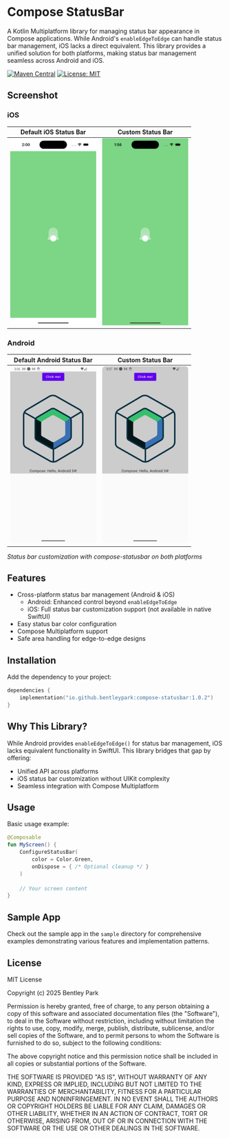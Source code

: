 # Compose StatusBar

A Kotlin Multiplatform library for managing status bar appearance in Compose applications. While
Android's `enableEdgeToEdge` can handle status bar management, iOS lacks a direct equivalent. This
library provides a unified solution for both platforms, making status bar management seamless across
Android and iOS.

[![Maven Central](https://img.shields.io/maven-central/v/io.github.bentleypark/compose-statusbar.svg?label=Maven%20Central)](https://central.sonatype.com/artifact/io.github.bentleypark/compose-statusbar)
[![License: MIT](https://img.shields.io/badge/License-MIT-yellow.svg)](https://opensource.org/licenses/MIT)

## Screenshot

### iOS

| Default iOS Status Bar                                                            | Custom Status Bar                                                               |
|-----------------------------------------------------------------------------------|---------------------------------------------------------------------------------|
| <img src="screenshots/ios_default.png" alt="iOS Default Status Bar" width="200"/> | <img src="screenshots/ios_custom.png" alt="iOS Custom Status Bar" width="200"/> |

### Android

| Default Android Status Bar                                                                | Custom Status Bar                                                                       |
|-------------------------------------------------------------------------------------------|-----------------------------------------------------------------------------------------|
| <img src="screenshots/android_default.png" alt="Android Default Status Bar" width="200"/> | <img src="screenshots/android_custom.png" alt="Android Custom Status Bar" width="200"/> |

*Status bar customization with compose-statusbar on both platforms*

## Features

- Cross-platform status bar management (Android & iOS)
    - Android: Enhanced control beyond `enableEdgeToEdge`
    - iOS: Full status bar customization support (not available in native SwiftUI)
- Easy status bar color configuration
- Compose Multiplatform support
- Safe area handling for edge-to-edge designs

## Installation

Add the dependency to your project:

```kotlin
dependencies {
    implementation("io.github.bentleypark:compose-statusbar:1.0.2")
}
```

## Why This Library?

While Android provides `enableEdgeToEdge()` for status bar management, iOS lacks equivalent
functionality in SwiftUI. This library bridges that gap by offering:

- Unified API across platforms
- iOS status bar customization without UIKit complexity
- Seamless integration with Compose Multiplatform

## Usage

Basic usage example:

```kotlin
@Composable
fun MyScreen() {
    ConfigureStatusBar(
        color = Color.Green,
        onDispose = { /* Optional cleanup */ }
    )

    // Your screen content
}
```

## Sample App

Check out the sample app in the `sample` directory for comprehensive examples demonstrating various
features and implementation patterns.

## License

MIT License

Copyright (c) 2025 Bentley Park

Permission is hereby granted, free of charge, to any person obtaining a copy
of this software and associated documentation files (the "Software"), to deal
in the Software without restriction, including without limitation the rights
to use, copy, modify, merge, publish, distribute, sublicense, and/or sell
copies of the Software, and to permit persons to whom the Software is
furnished to do so, subject to the following conditions:

The above copyright notice and this permission notice shall be included in all
copies or substantial portions of the Software.

THE SOFTWARE IS PROVIDED "AS IS", WITHOUT WARRANTY OF ANY KIND, EXPRESS OR
IMPLIED, INCLUDING BUT NOT LIMITED TO THE WARRANTIES OF MERCHANTABILITY,
FITNESS FOR A PARTICULAR PURPOSE AND NONINFRINGEMENT. IN NO EVENT SHALL THE
AUTHORS OR COPYRIGHT HOLDERS BE LIABLE FOR ANY CLAIM, DAMAGES OR OTHER
LIABILITY, WHETHER IN AN ACTION OF CONTRACT, TORT OR OTHERWISE, ARISING FROM,
OUT OF OR IN CONNECTION WITH THE SOFTWARE OR THE USE OR OTHER DEALINGS IN THE
SOFTWARE.